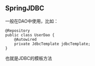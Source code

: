 ## SpringJDBC

一般在DAO中使用，比如：
```
@Repository
public class UserDao {
    @Autowired
    private JdbcTemplate jdbcTemplate;
}
```

也就是JDBC的模板方法